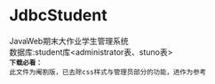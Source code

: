 # JdbcStudent
JavaWeb期末大作业学生管理系统<br>
数据库:student库<administrator表、stuno表><br>
**`下载必看：`**<br>
`此文件为阉割版，已去除css样式与管理员部分的功能，进作为参考`<br>
